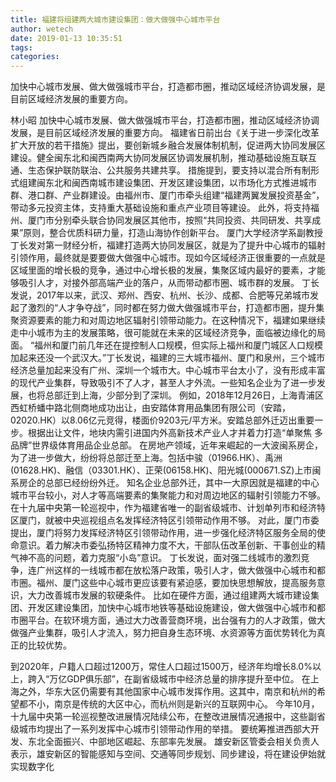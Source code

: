 ```yaml
---
title: 福建将组建两大城市建设集团：做大做强中心城市平台
author: wetech
date: 2019-01-13 10:35:51
tags: 
categories: 
---
```

加快中心城市发展、做大做强城市平台，打造都市圈，推动区域经济协调发展，是目前区域经济发展的重要方向。
<!-- more -->
林小昭
加快中心城市发展、做大做强城市平台，打造都市圈，推动区域经济协调发展，是目前区域经济发展的重要方向。
福建省日前出台《关于进一步深化改革扩大开放的若干措施》提出，要创新城乡融合发展体制机制，促进两大协同发展区建设。健全闽东北和闽西南两大协同发展区协调发展机制，推动基础设施互联互通、生态保护联防联治、公共服务共建共享。
措施提到，要支持以混合所有制形式组建闽东北和闽西南城市建设集团、开发区建设集团，以市场化方式推进城市群、港口群、产业群建设。由福州市、厦门市牵头组建“福建两翼发展投资基金”，带动多元投资主体，支持重大基础设施和重点产业项目等建设。
此外，将支持福州、厦门市分别牵头联合协同发展区其他市，按照“共同投资、共同研发、共享成果”原则，整合优质科研力量，打造山海协作创新平台。
厦门大学经济学系副教授丁长发对第一财经分析，福建打造两大协同发展区，就是为了提升中心城市的辐射引领作用，最终就是要要做大做强中心城市。现如今区域经济正很重要的一点就是区域里面的增长极的竞争，通过中心增长极的发展，集聚区域内最好的要素，才能够吸引人才，对接外部高端产业的落户，从而带动都市圈、城市群的发展。
丁长发说，2017年以来，武汉、郑州、西安、杭州、长沙、成都、合肥等兄弟城市发起了激烈的“人才争夺战”，同时都在努力做大做强城市平台，打造都市圈，提升集聚资源要素的能力和对周边地区辐射引领带动能力。在这种情况下，福建如果继续走中小城市为主的发展策略，很可能就在未来的区域经济竞争，面临被边缘化的局面。
“福州和厦门前几年还在提控制人口规模，但实际上福州和厦门城区人口规模加起来还没一个武汉大。”丁长发说，福建的三大城市福州、厦门和泉州，三个城市经济总量加起来没有广州、深圳一个城市大。中心城市平台太小了，没有形成丰富的现代产业集群，导致吸引不了人才，甚至人才外流。一些知名企业为了进一步发展，也将总部迁到上海，少部分到了深圳。
例如，2018年12月26日，上海青浦区西虹桥蟠中路北侧商地成功出让，由安踏体育用品集团有限公司（安踏，02020.HK）以8.06亿元竞得，楼面价9203元/平方米。安踏总部外迁迈出重要一步。根据出让文件，地块内需引进国内外高新技术产业人才并着力打造“单聚焦 多品牌”世界级体育用品企业总部。
在房地产领域，近年来崛起的一大波闽系房企，为了进一步做大，纷纷将总部迁至上海。包括中骏（01966.HK）、禹洲(01628.HK)、融信（03301.HK）、正荣(06158.HK)、阳光城(000671.SZ)上市闽系房企的总部已经纷纷外迁。
知名企业总部外迁，其中一大原因就是福建的中心城市平台较小，对人才等高端要素的集聚能力和对周边地区的辐射引领能力不够。
在十九届中央第一轮巡视中，作为福建省唯一的副省级城市、计划单列市和经济特区厦门，就被中央巡视组点名发挥经济特区引领带动作用不够。
对此，厦门市委提出，厦门将努力发挥经济特区引领带动作用，进一步强化经济特区服务全局的使命意识。着力解决市委弘扬特区精神力度不大，干部队伍改革创新、干事创业的精气神不高的问题，着力克服“小岛”意识。
丁长发说，面对强二线城市的激烈竞争，连广州这样的一线城市都在放松落户政策，吸引人才，做大做强中心城市和都市圈。福州、厦门这些中心城市更应该要有紧迫感，要加快思想解放，提高服务意识，大力改善城市发展的软硬条件。
比如在硬件方面，通过组建两大城市建设集团、开发区建设集团，加快中心城市地铁等基础设施建设，做大做强中心城市和都市圈平台。在软环境方面，通过大力改善营商环境，出台强有力的人才政策，做大做强产业集群，吸引人才流入，努力把自身生态环境、水资源等方面优势转化为真正的比较优势。
 
 
到2020年，户籍人口超过1200万，常住人口超过1500万，经济年均增长8.0%以上，跨入“万亿GDP俱乐部”，在副省级城市中经济总量的排序提升至中位。
在上海之外，华东大区仍需要有其他国家中心城市发挥作用。这其中，南京和杭州的希望都不小，南京是传统的大区中心，而杭州则是新兴的互联网中心。
今年10月，十九届中央第一轮巡视整改进展情况陆续公布，在整改进展情况通报中，这些副省级城市均提出了一系列发挥中心城市引领带动作用的举措。
要统筹推进西部大开发、东北全面振兴、中部地区崛起、东部率先发展。
雄安新区管委会相关负责人表示，雄安新区的智能感知与空间、交通等同步规划、同步建设，将在建设伊始就实现数字化
